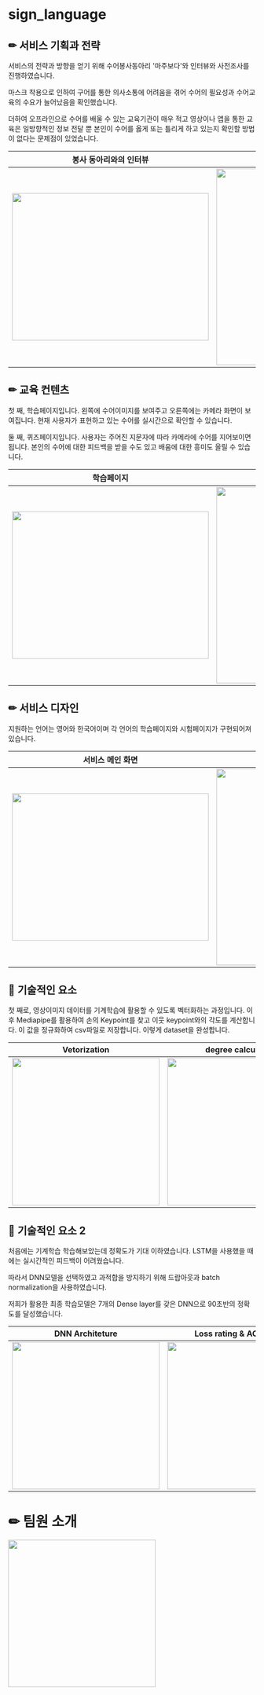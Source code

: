 # sign_language

## ✏  서비스 기획과 전략

서비스의 전략과 방향을 얻기 위해 수어봉사동아리 '마주보다'와 인터뷰와 사전조사를 진행하였습니다.

마스크 착용으로 인하여 구어를 통한 의사소통에 어려움을 겪어 수어의 필요성과 수어교육의 수요가 늘어났음을 확인했습니다.

더하여 오프라인으로 수어를 배울 수 있는 교육기관이 매우 적고 영상이나 앱을 통한 교육은
일방향적인 정보 전달 뿐 본인이 수어를 옳게 또는 틀리게 하고 있는지 확인할 방법이 없다는 문제점이 있었습니다.


봉사 동아리와의 인터뷰|잠재적 사용자 파악|
|------|---|
<img src = "https://user-images.githubusercontent.com/74172467/206975572-868d47e1-be19-4aec-ac5c-cb985ad376c4.png" width="400" height= "300">| <img src = "https://user-images.githubusercontent.com/74172467/206976739-f2536cef-afa7-4c88-9974-a6babbfd0ec3.png" width="400">

## ✏ 교육 컨텐츠
첫 째, 학습페이지입니다.
왼쪽에 수어이미지를 보여주고 오른쪽에는 카메라 화면이 보여집니다.
현재 사용자가 표현하고 있는 수어를 실시간으로 확인할 수 있습니다.

둘 째, 퀴즈페이지입니다.
사용자는 주어진 지문자에 따라 카메라에 수어를 지어보이면 됩니다.
본인의 수어에 대한 피드백을 받을 수도 있고 배움에 대한 흥미도 올릴 수 있습니다.


학습페이지|퀴즈페이지|
|------|---|
<img src = "https://user-images.githubusercontent.com/74172467/206991804-e690ab10-97ca-4cc1-9407-da261862bed3.png" width="400" height= "300">| <img src = "https://user-images.githubusercontent.com/74172467/206992117-7576d8c0-dc44-40d6-b353-f6dd2bcaa22a.png" width="400">


## ✏ 서비스 디자인

지원하는 언어는 영어와 한국어이며 각 언어의 학습페이지와 시험페이지가 구현되어져 있습니다.

서비스 메인 화면|서비스 구조|
|------|---|
<img src = "https://user-images.githubusercontent.com/74172467/206986355-4f3f9861-9657-43f3-b09a-c1a65ef630fd.png" width="400" height= "300"> |<img src = "https://user-images.githubusercontent.com/74172467/206986048-e0ecb9e3-bfcb-46ce-9460-c8d41f2f29ac.png" width="400">

## 📌 기술적인 요소

첫 째로, 영상이미지 데이터를 기계학습에 활용할 수 있도록 벡터화하는 과정입니다.
이후 Mediapipe를 활용하여 손의 Keypoint를 찾고 이웃 keypoint와의 각도를 계산합니다. 
이 값을 정규화하여 csv파일로 저장합니다. 이렇게 dataset을 완성합니다.

Vetorization|degree calculation| saving as CSV file
|------|---|---|
|<img src = "https://user-images.githubusercontent.com/74172467/206989944-d3f0c22e-f98c-48f3-93c5-12220f8061de.png" width="300">| <img src = "https://user-images.githubusercontent.com/74172467/206990213-7e46d0b4-7684-4c3b-87f1-8a68deae22df.png" width="300">| <img src = "https://user-images.githubusercontent.com/74172467/206990338-967bf9c3-913c-4303-baff-878b975e55c6.png" width="300">|

## 📌 기술적인 요소 2 

처음에는 기계학습 학습해보았는데 정확도가 기대 이하였습니다.
LSTM을 사용했을 때에는 실시간적인 피드백이 어려웠습니다.

따라서 DNN모델을 선택하였고 과적합을 방지하기 위해 드랍아웃과 batch normalization을 사용하였습니다.

저희가 활용한 최종 학습모델은 7개의 Dense layer를 갖은 DNN으로 90초반의 정확도를 달성했습니다.

DNN Architeture|Loss rating & ACC score| Dropout & batch normalization
|------|---|---|
|<img src = "https://user-images.githubusercontent.com/74172467/206996563-d51cb975-a4a1-488d-9fdf-68d4e703a78b.png" width="300">| <img src = "https://user-images.githubusercontent.com/74172467/206996885-e6724dea-7236-43c4-adad-69cee6f3d92c.png" width="300">| <img src = "https://user-images.githubusercontent.com/74172467/206996969-8c3ca354-a9cd-4128-a1b5-f5ad009db5de.png" width="300">|





# ✏  팀원 소개  

<img src = "https://user-images.githubusercontent.com/74172467/205812636-189e4dec-756c-43ab-8e09-80720816cda9.png" width= "300">

